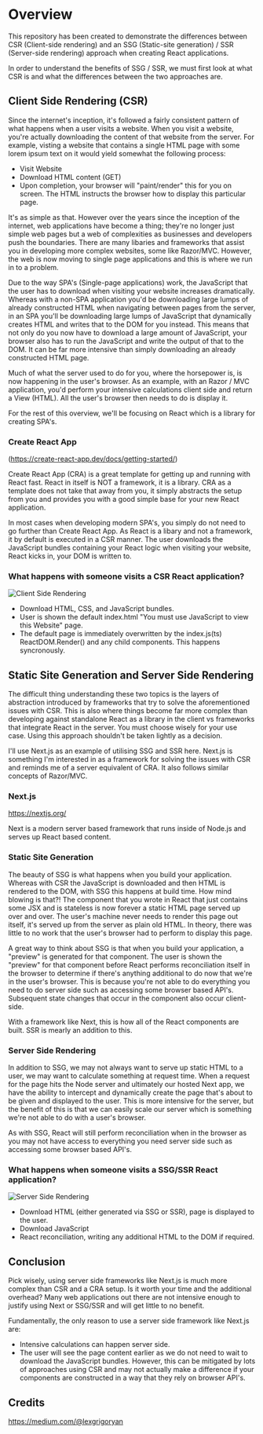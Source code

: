 # Overview
This repository has been created to demonstrate the differences between CSR (Client-side rendering) and an SSG (Static-site generation) / SSR (Server-side rendering) approach when creating React applications.

In order to understand the benefits of SSG / SSR, we must first look at what CSR is and what the differences between the two approaches are.

## Client Side Rendering (CSR)
Since the internet's inception, it's followed a fairly consistent pattern of what happens when a user visits a website. When you visit a website, you're actually downloading the content of that website from the server. For example, visting a website that contains a single HTML page with some lorem ipsum text on it would yield somewhat the following process:
- Visit Website
- Download HTML content (GET)
- Upon completion, your browser will "paint/render" this for you on screen. The HTML instructs the browser how to display this particular page. 

It's as simple as that. However over the years since the inception of the internet, web applications have become a thing; they're no longer just simple web pages but a web of complexities as businesses and developers push the boundaries. There are many libaries and frameworks that assist you in developing more complex websites, some like Razor/MVC. However, the web is now moving to single page applications and this is where we run in to a problem.

Due to the way SPA's (Single-page applications) work, the JavaScript that the user has to download when visiting your website increases dramatically. Whereas with a non-SPA application you'd be downloading large lumps of already constructed HTML when navigating between pages from the server, in an SPA you'll be downloading large lumps of JavaScript that dynamically creates HTML and writes that to the DOM for you instead. This means that not only do you now have to download a large amount of JavaScript, your browser also has to run the JavaScript and write the output of that to the DOM. It can be far more intensive than simply downloading an already constructed HTML page. 

Much of what the server used to do for you, where the horsepower is, is now happening in the user's browser. As an example, with an Razor / MVC application, you'd perform your intensive calculations client side and return a View (HTML). All the user's browser then needs to do is display it.

For the rest of this overview, we'll be focusing on React which is a library for creating SPA's.

### Create React App
(https://create-react-app.dev/docs/getting-started/)

Create React App (CRA) is a great template for getting up and running with React fast. React in itself is NOT a framework, it is a library. CRA as a template does not take that away from you, it simply abstracts the setup from you and provides you with a good simple base for your new React application.

In most cases when developing modern SPA's, you simply do not need to go further than Create React App. As React is a libary and not a framework, it by default is executed in a CSR manner. The user downloads the JavaScript bundles containing your React logic when visiting your website, React kicks in, your DOM is written to. 

### What happens with someone visits a CSR React application?
![Client Side Rendering](https://miro.medium.com/max/700/1*CRiH0hUGoS3aoZaIY4H2yg.png)
- Download HTML, CSS, and JavaScript bundles.
- User is shown the default index.html "You must use JavaScript to view this Website" page.
- The default page is immediately overwritten by the index.js(ts) ReactDOM.Render() and any child components. This happens syncronously.

## Static Site Generation and Server Side Rendering
The difficult thing understanding these two topics is the layers of abstraction introduced by frameworks that try to solve the aforementioned issues with CSR. This is also where things become far more complex than developing against standalone React as a library in the client vs frameworks that integrate React in the server. You must choose wisely for your use case. Using this approach shouldn't be taken lightly as a decision.

I'll use Next.js as an example of utilising SSG and SSR here. Next.js is something I'm interested in as a framework for solving the issues with CSR and reminds me of a server equivalent of CRA. It also follows similar concepts of Razor/MVC.

### Next.js
https://nextjs.org/

Next is a modern server based framework that runs inside of Node.js and serves up React based content.

### Static Site Generation
The beauty of SSG is what happens when you build your application. Whereas with CSR the JavaScript is downloaded and then HTML is rendered to the DOM, with SSG this happens at build time. How mind blowing is that?! The component that you wrote in React that just contains some JSX and is stateless is now forever a static HTML page served up over and over. The user's machine never needs to render this page out itself, it's served up from the server as plain old HTML. In theory, there was little to no work that the user's browser had to perform to display this page. 

A great way to think about SSG is that when you build your application, a "preview" is generated for that component. The user is shown the "preview" for that component before React performs reconciliation itself in the browser to determine if there's anything additional to do now that we're in the user's browser. This is because you're not able to do everything you need to do server side such as accessing some browser based API's. Subsequent state changes that occur in the component also occur client-side.

With a framework like Next, this is how all of the React components are built. SSR is mearly an addition to this.

### Server Side Rendering
In addition to SSG, we may not always want to serve up static HTML to a user, we may want to calculate something at request time. When a request for the page hits the Node server and ultimately our hosted Next app, we have the ability to intercept and dynamically create the page that's about to be given and displayed to the user. This is more intensive for the server, but the benefit of this is that we can easily scale our server which is something we're not able to do with a user's browser.

As with SSG, React will still perform reconciliation when in the browser as you may not have access to everything you need server side such as accessing some browser based API's.

### What happens when someone visits a SSG/SSR React application?
![Server Side Rendering](https://miro.medium.com/max/700/1*jJkEQpgZ8waQ5P-W5lhxuQ.png)
- Download HTML (either generated via SSG or SSR), page is displayed to the user.
- Download JavaScript
- React reconciliation, writing any additional HTML to the DOM if required.

## Conclusion
Pick wisely, using server side frameworks like Next.js is much more complex than CSR and a CRA setup. Is it worth your time and the additional overhead? Many web applications out there are not intensive enough to justify using Next or SSG/SSR and will get little to no benefit.

Fundamentally, the only reason to use a server side framework like Next.js are:
- Intensive calculations can happen server side.
- The user will see the page content earlier as we do not need to wait to download the JavaScript bundles. However, this can be mitigated by lots of approaches using CSR and may not actually make a difference if your components are constructed in a way that they rely on browser API's.

## Credits
https://medium.com/@lexgrigoryan
